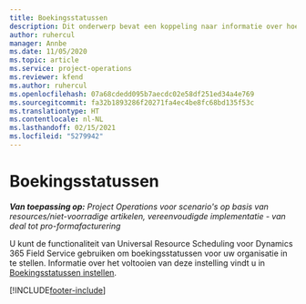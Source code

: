 ```yaml
---
title: Boekingsstatussen
description: Dit onderwerp bevat een koppeling naar informatie over hoe u boekingsstatussen in Project Operations instelt.
author: ruhercul
manager: Annbe
ms.date: 11/05/2020
ms.topic: article
ms.service: project-operations
ms.reviewer: kfend
ms.author: ruhercul
ms.openlocfilehash: 07a68cdedd095b7aecdc02e58df251ed34a4e769
ms.sourcegitcommit: fa32b1893286f20271fa4ec4be8fc68bd135f53c
ms.translationtype: HT
ms.contentlocale: nl-NL
ms.lasthandoff: 02/15/2021
ms.locfileid: "5279942"
---
```

# <a name="booking-statuses"></a>Boekingsstatussen

_**Van toepassing op:** Project Operations voor scenario's op basis van resources/niet-voorradige artikelen, vereenvoudigde implementatie - van deal tot pro-formafacturering_

U kunt de functionaliteit van Universal Resource Scheduling voor Dynamics 365 Field Service gebruiken om boekingsstatussen voor uw organisatie in te stellen. Informatie over het voltooien van deze instelling vindt u in [Boekingsstatussen instellen](https://docs.microsoft.com/dynamics365/field-service/set-up-booking-statuses).


[!INCLUDE[footer-include](../includes/footer-banner.md)]